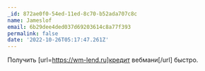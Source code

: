 ```yaml
---
_id: 872ae0f0-54ed-11ed-8c70-b52ada707c8c
name: Jameslof
email: 6b29dee4ded037d69203614c8a77f393
permalink: false
date: '2022-10-26T05:17:47.261Z'
---
```

Получить [url=https://wm-lend.ru]кредит вебмани[/url] быстро.
